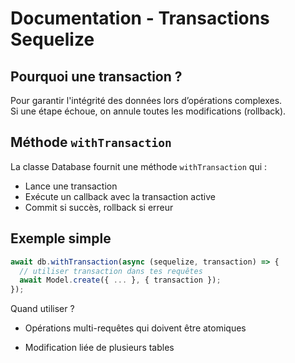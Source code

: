 # Documentation - Transactions Sequelize

## Pourquoi une transaction ?

Pour garantir l'intégrité des données lors d’opérations complexes.  
Si une étape échoue, on annule toutes les modifications (rollback).

## Méthode `withTransaction`

La classe Database fournit une méthode `withTransaction` qui :

-   Lance une transaction
-   Exécute un callback avec la transaction active
-   Commit si succès, rollback si erreur

## Exemple simple

```ts
await db.withTransaction(async (sequelize, transaction) => {
  // utiliser transaction dans tes requêtes
  await Model.create({ ... }, { transaction });
});
```

Quand utiliser ?

-   Opérations multi-requêtes qui doivent être atomiques

-   Modification liée de plusieurs tables
